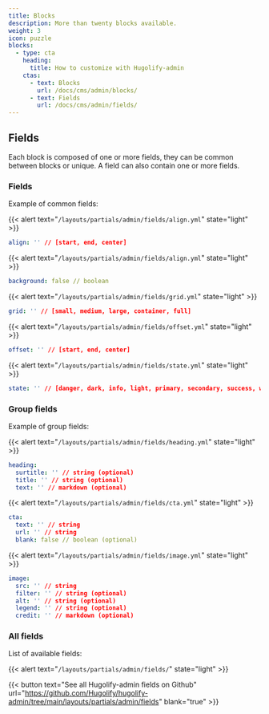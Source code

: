 ```yaml
---
title: Blocks
description: More than twenty blocks available.
weight: 3
icon: puzzle
blocks:
  - type: cta
    heading:
      title: How to customize with Hugolify-admin
    ctas:
      - text: Blocks
        url: /docs/cms/admin/blocks/
      - text: Fields
        url: /docs/cms/admin/fields/
---
```


## Fields

Each block is composed of one or more fields, they can be common between blocks or unique. A field can also contain one or more fields.

### Fields

Example of common fields:

{{< alert text="`/layouts/partials/admin/fields/align.yml`" state="light" >}}

```yml
align: '' // [start, end, center]
```

{{< alert text="`/layouts/partials/admin/fields/align.yml`" state="light" >}}


```yml
background: false // boolean
```

{{< alert text="`/layouts/partials/admin/fields/grid.yml`" state="light" >}}

```yml
grid: '' // [small, medium, large, container, full]
```

{{< alert text="`/layouts/partials/admin/fields/offset.yml`" state="light" >}}

```yml
offset: '' // [start, end, center]
```

{{< alert text="`/layouts/partials/admin/fields/state.yml`" state="light" >}}

```yml
state: '' // [danger, dark, info, light, primary, secondary, success, warning]
```

### Group fields

Example of group fields:

{{< alert text="`/layouts/partials/admin/fields/heading.yml`" state="light" >}}

```yml
heading:
  surtitle: '' // string (optional)
  title: '' // string (optional)
  text: '' // markdown (optional)
```

{{< alert text="`/layouts/partials/admin/fields/cta.yml`" state="light" >}}

```yml
cta:
  text: '' // string
  url: '' // string
  blank: false // boolean (optional)
```

{{< alert text="`/layouts/partials/admin/fields/image.yml`" state="light" >}}

```yml
image:
  src: '' // string
  filter: '' // string (optional)
  alt: '' // string (optional)
  legend: '' // string (optional)
  credit: '' // markdown (optional)
```

### All fields

List of available fields:

{{< alert text="`/layouts/partials/admin/fields/`" state="light" >}}

{{< button text="See all Hugolify-admin fields on Github" url="https://github.com/Hugolify/hugolify-admin/tree/main/layouts/partials/admin/fields" blank="true" >}}
